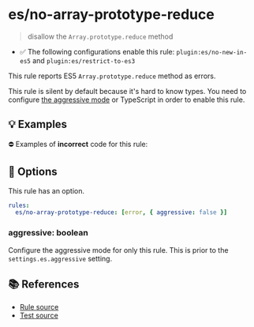 # es/no-array-prototype-reduce
> disallow the `Array.prototype.reduce` method

- ✅ The following configurations enable this rule: `plugin:es/no-new-in-es5` and `plugin:es/restrict-to-es3`

This rule reports ES5 `Array.prototype.reduce` method as errors.

This rule is silent by default because it's hard to know types. You need to configure [the aggressive mode](../#the-aggressive-mode) or TypeScript in order to enable this rule.

## 💡 Examples

⛔ Examples of **incorrect** code for this rule:

<eslint-playground type="bad" code="/*eslint es/no-array-prototype-reduce: [error, { aggressive: true }] */
foo.reduce((a, b) =&gt; a + b, 0)
" />

## 🔧 Options

This rule has an option.

```yml
rules:
  es/no-array-prototype-reduce: [error, { aggressive: false }]
```

### aggressive: boolean

Configure the aggressive mode for only this rule.
This is prior to the `settings.es.aggressive` setting.

## 📚 References

- [Rule source](https://github.com/mysticatea/eslint-plugin-es/blob/v4.1.0/lib/rules/no-array-prototype-reduce.js)
- [Test source](https://github.com/mysticatea/eslint-plugin-es/blob/v4.1.0/tests/lib/rules/no-array-prototype-reduce.js)

